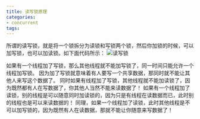 ```yaml
---
title: 读写锁原理
categories: 
- concurrent
tags:
---
```




所谓的读写锁，就是将一个锁拆分为读锁和写锁两个锁，然后你加锁的时候，可以加写锁，也可以加读锁。如下面代码所示：
![读写锁](/images/读写锁.png)

如果有一个线程加了写锁，那么其他线程就不能加写锁了，同一时间只能允许一个线程加写锁。
因为加了写锁就意味着有人要写一个共享数据，那同时就不能让其他人来写这个数据了。
同时如果有线程加了写锁，其他线程就不能加读锁了，因为既然都有人在写数据了，你其他人当然不能来读数据了！
如果有一个线程加了读锁，别的线程是可以随意同时加读锁的，因为只是有线程在读数据而已，此时别的线程也是可以来读数据的！
同理，如果一个线程加了读锁，此时其他线程是不可以加写锁的，因为既然有人在读数据，那就不能让你随意来写数据了！